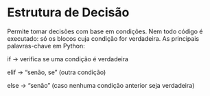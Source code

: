 # Estrutura de Decisão

Permite tomar decisões com base em condições. Nem todo código é executado: só os blocos cuja condição for verdadeira. As principais palavras-chave em Python:

if → verifica se uma condição é verdadeira

elif → “senão, se” (outra condição)

else → “senão” (caso nenhuma condição anterior seja verdadeira)